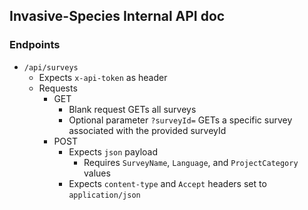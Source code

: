 ## Invasive-Species Internal API doc
### Endpoints
* `/api/surveys`
	* Expects `x-api-token` as header
	* Requests
		* GET
			* Blank request GETs all surveys
			* Optional parameter `?surveyId=` GETs a specific survey associated with the provided surveyId
		* POST
			* Expects `json` payload
				* Requires `SurveyName`, `Language`, and `ProjectCategory` values
			* Expects `content-type` and `Accept` headers set to `application/json`